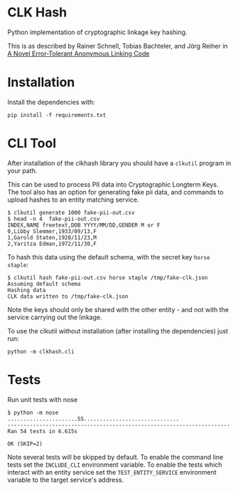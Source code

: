 # CLK Hash

Python implementation of cryptographic linkage key hashing.

This is as described by Rainer Schnell, Tobias Bachteler, and Jörg Reiher in [A Novel Error-Tolerant Anonymous Linking Code](http://www.record-linkage.de/-download=wp-grlc-2011-02.pdf)


# Installation

Install the dependencies with:

    pip install -f requirements.txt

# CLI Tool

After installation of the clkhash library you should have a `clkutil` program in your path.

This can be used to process PII data into Cryptographic Longterm Keys.
The tool also has an option for generating fake pii data, and commands to upload hashes to an entity matching service.


    $ clkutil generate 1000 fake-pii-out.csv
    $ head -n 4  fake-pii-out.csv
    INDEX,NAME freetext,DOB YYYY/MM/DD,GENDER M or F
    0,Libby Slemmer,1933/09/13,F
    1,Garold Staten,1928/11/23,M
    2,Yaritza Edman,1972/11/30,F
    
To hash this data using the default schema, with the secret key `horse staple`:

    $ clkutil hash fake-pii-out.csv horse staple /tmp/fake-clk.json
    Assuming default schema
    Hashing data
    CLK data written to /tmp/fake-clk.json


Note the keys should only be shared with the other entity - and not with the service carrying out the linkage.

To use the clkutil without installation (after installing the dependencies) just run:

    python -m clkhash.cli


# Tests

Run unit tests with nose

```
$ python -m nose
......................SS..............................
----------------------------------------------------------------------
Ran 54 tests in 6.615s

OK (SKIP=2)
```

Note several tests will be skipped by default. To enable the command
line tests set the  `INCLUDE_CLI` environment variable. To enable
the tests which interact with an entity service set the
`TEST_ENTITY_SERVICE` environment variable to the target service's 
address.

